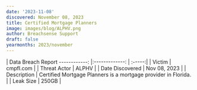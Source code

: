 ```yaml
---
date: '2023-11-08'
discovered: November 08, 2023
title: Certified Mortgage Planners
image: images/blog/ALPHV.png
author: Breachsense Support
draft: false
yearmonths: 2023/november
---
```



| Data Breach Report
------------:     |:-------------:    | :-----:|
| Victim      | cmpfl.com      | 
| Threat Actor      | ALPHV      | 
| Date Discovered      | Nov 08, 2023      | 
| Description      | Certified Mortgage Planners is a mortgage provider in Florida.      | 
| Leak Size      | 250GB      | 

